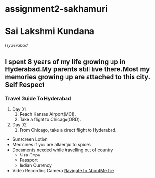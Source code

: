 # assignment2-sakhamuri
# Sai Lakshmi Kundana
###### Hyderabad
I spent 8 years of my life growing up in Hyderabad.My parents still live there.Most my memories growing up are attached to this city.
**Self Respect**
---
### Travel Guide To Hyderabad
1. Day 01
   1. Reach Kansas Airport(MCI).
   2. Take a flight to Chicago(ORD).
2. Day 02
   1. From Chicago, take a direct flight to Hyderabad.
* Sunscreen Lotion
* Medicines if you are allaergic to spices
* Documents needed while travelling out of country
  * Visa Copy
  * Passport
  * Indian Currency
* Video Recording Camera
[Navigate to AboutMe file](AboutMe.md)